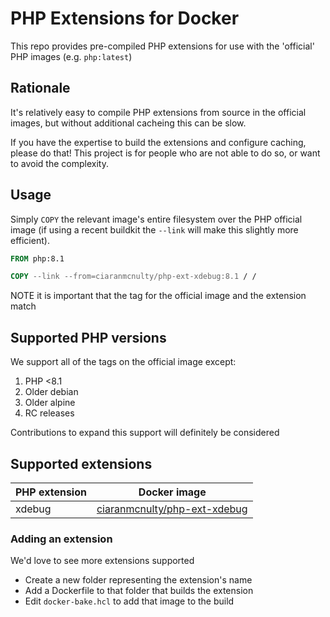 # PHP Extensions for Docker

This repo provides pre-compiled PHP extensions for use with the 'official' PHP images (e.g. `php:latest`)

## Rationale

It's relatively easy to compile PHP extensions from source in the official images, but without additional cacheing this 
can be slow.

If you have the expertise to build the extensions and configure caching, please do that! This project is for people
who are not able to do so, or want to avoid the complexity.

## Usage

Simply `COPY` the relevant image's entire filesystem over the PHP official image (if using a recent buildkit the `--link` 
will make this slightly more efficient).

```Dockerfile
FROM php:8.1

COPY --link --from=ciaranmcnulty/php-ext-xdebug:8.1 / /
```

NOTE it is important that the tag for the official image and the extension match

## Supported PHP versions

We support all of the tags on the official image except:

 1. PHP <8.1
 2. Older debian
 3. Older alpine
 4. RC releases

Contributions to expand this support will definitely be considered

## Supported extensions

| PHP extension | Docker image |
|---------------|--------------|
| xdebug        | [ciaranmcnulty/php-ext-xdebug](https://hub.docker.com/repository/docker/ciaranmcnulty/php-ext-xdebug) |

### Adding an extension

We'd love to see more extensions supported

 * Create a new folder representing the extension's name
 * Add a Dockerfile to that folder that builds the extension
 * Edit `docker-bake.hcl` to add that image to the build
